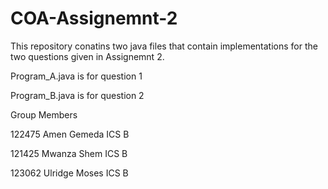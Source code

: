 # COA-Assignemnt-2

This repository conatins two java files that contain implementations for the two questions given in Assignemnt 2.

Program_A.java is for question 1

Program_B.java is for question 2

Group Members 

122475 Amen Gemeda ICS B

121425 Mwanza Shem ICS B

123062 Ulridge Moses ICS B 
